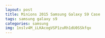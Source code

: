 ```yaml
---
layout: post
title: Minions 2015 Samsung Galaxy S9 Case
tags: samsung galaxy s9
categories: samsung
img: 1nslv4M_iLKAcogVSP1zuRh1dU0SSkfqx
---
```

